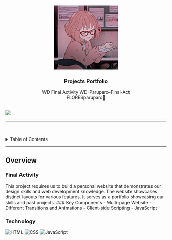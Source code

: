 <a name="readme-top">

<br/>

<br />
<div align="center">
  <a href="https://github.com/FLORESparuparo/">
  <!-- TODO: If you want to add logo or banner you can add it here -->
    <img src="./assets/img/mirai.jpg" alt="" width="200" height="200">
  </a>
<!-- TODO: Change Title to the name of the title of your Project -->
  <h3 align="center">Projects Portfolio</h3>
</div>
<!-- TODO: Make a short description -->
<div align="center">
  WD Final Activity
  WD-Paruparo-Final-Act
</div>
<div align="center">
  FLORESparuparo🦋
</div>

<br />

<!-- TODO: Change the zyx-0314 into your github username  -->
<!-- TODO: Change the WD-Template-Project into the same name of your folder -->
![](https://visit-counter.vercel.app/counter.png?page=FLORESparuparo/WD-Paruparo-Final-Act)

---

<br />
<br />

<!-- TODO: If you want to add more layers for your readme -->
<details>
  <summary>Table of Contents</summary>
  <ol>
    <li>
      <a href="#overview">Overview</a>
      <ol>
        <li>
          <a href="#key-components">Key Components</a>
        </li>
        <li>
          <a href="#technology">Technology</a>
        </li>
      </ol>
    </li>
  </ol>
</details>

---

## Overview

<!-- TODO: To be changed -->
<!-- The following are just sample -->
<h3>Final Activity</h3>
This project requires us to build a personal website that demonstrates our design skills and web development knowledge. The website showcases distinct layouts for various features. It serves as a portfolio showcasing our skills and past projects.
### Key Components
<!-- TODO: List of Key Components -->
<!-- The following are just sample -->
- Multi-page Website
- Different Transitions and Animations
- Client-side Scripting
- JavaScript

### Technology
<!-- TODO: List of Technology Used -->
![HTML](https://img.shields.io/badge/HTML-E34F26?style=for-the-badge&logo=html5&logoColor=white)
![CSS](https://img.shields.io/badge/CSS-1572B6?style=for-the-badge&logo=css3&logoColor=white)
![JavaScript](https://img.shields.io/badge/JavaScript-F7DF1E?style=for-the-badge&logo=javascript&logoColor=white)
